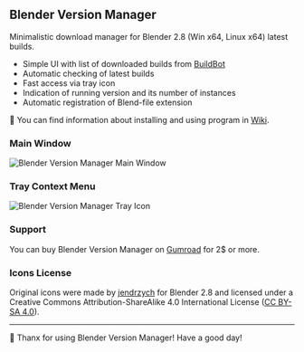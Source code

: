 ## Blender Version Manager
Minimalistic download manager for Blender 2.8 (Win x64, Linux x64) latest builds.

* Simple UI with list of downloaded builds from [BuildBot](https://builder.blender.org/download/)
* Automatic checking of latest builds
* Fast access via tray icon
* Indication of running version and its number of instances
* Automatic registration of Blend-file extension

&#128214; You can find information about installing and using program in [Wiki](https://github.com/DotBow/Blender-Version-Manager/wiki).

### Main Window
![Blender Version Manager Main Window](https://raw.githubusercontent.com/DotBow/Blender-Version-Manager/master/readme/Blender%20Version%20Manager%20Window.png)

### Tray Context Menu
![Blender Version Manager Tray Icon](https://raw.githubusercontent.com/DotBow/Blender-Version-Manager/master/readme/Blender%20Version%20Manager%20Tray%20Icon.png)

### Support
You can buy Blender Version Manager on [Gumroad](https://gumroad.com/products/b3dvm) for 2$ or more.

### Icons License
Original icons were made by [jendrzych](https://devtalk.blender.org/t/new-icons-for-blender-2-8/4651) for Blender 2.8 and licensed under a Creative Commons Attribution-ShareAlike 4.0 International License ([CC BY-SA 4.0](https://creativecommons.org/licenses/by-sa/4.0/)).

***

&#128150; Thanx for using Blender Version Manager! Have a good day!
